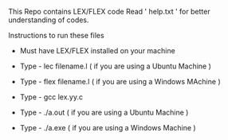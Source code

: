 This Repo contains LEX/FLEX code
Read ' help.txt ' for better understanding of codes.

Instructions to run these files

* Must have LEX/FLEX installed on your machine
  
* Type - lec filename.l ( if you are using a Ubuntu Machine )
* Type - flex filename.l ( if you are using a Windows MAchine )
* Type - gcc lex.yy.c
* Type - ./a.out ( if you are using a Ubuntu Machine )
* Type - ./a.exe ( if you are using a Windows Machine )
